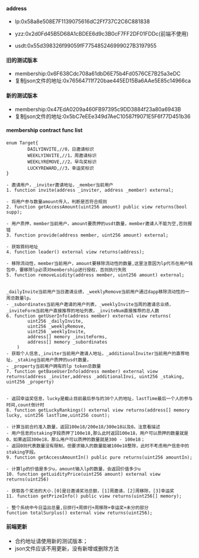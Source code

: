 #### address
- lp:0x58a8e508E7F1139075616dC2Ff737C2C6C881838
- yzz:0x2d0Fd45B5D68A1cBDEE6d9c3B0cF7FF2DF01FDDc(前端不使用)

- usdt:0x55d398326f99059fF775485246999027B3197955

#### 旧的测试版本
- membership:0x6F638Cdc708a61dbD6E75b4Fd0576CE7B25a3eDC
- 复制json文件的地址:0x76564711f720bae445ED15Ba6AAe5E85c14966ca

#### 新的测试版本
- membership:0x47EdA0209a460FB97395c9DD3884f23a80a6943B
- 复制json文件的地址:0x5bC7eEEe349d7AeC10587f9071E5F6f77D451b36

#### membership contract func list
```solidity
enum Target{
        DAILYINVITE,//0，日邀请标识
        WEEKLYINVITE,//1，周邀请标识
        WEEKLYREMOVE,//2，早鸟奖标识
        LUCKYREWARD,//3，幸运奖标识
}

- 邀请用户，_inviter邀请地址，_member当前用户
1. function invite(address _inviter, address _member) external;

- 将用户参与数量amount传入，判断是否符合规则
2. function getAccessAmount(uint256 amount) public view returns(bool supp);

- 用户质押，member当前用户，amount要质押的usdt数量，member邀请人不能为空,否则报错
3. function provide(address member, uint256 amount) external;

- 获取首码地址
4. function leader() external view returns(address);

- 移除流动性，member当前用户，amount要移除流动性的数量,这里注意因为lp代币在用户钱包中，要移除lp必须对membership进行授权，否则执行失败
5. function removeLuidity(address member, uint256 amount) external;


_dailyInvite当前用户当日邀请业绩，_weeklyRemove当前用户通过dapp移除流动性的一周总数量lp。
- _subordinates当前用户邀请的用户列表，_weeklyInvite当周的邀请总业绩，_inviteForm当前用户直接推荐的地址列表，_inviteNum直接推荐的总人数
6. function getUserInfo(address member) external view returns(
        uint256 _dailyInvite, 
        uint256 _weeklyRemove,
        uint256 _weeklyInvite,
        address[] memory _inviteForms,
        address[] memory _subordinates
    )
- 获取个人信息,_inviter当前用户邀请人地址，_additionalInviter当前用户的直荐地址，_staking当前用户质押的usdt数量，
- _property当前用户拥有的lp token总数量
7. function getBaseUserInfo(address member) external view returns(address _inviter,address _additionalInvi, uint256 _staking, uint256 _property)


- 返回幸运奖信息，lucky是截止目前最后参与的30个人的地址，lastTime最后一个人的参与时间,count倒计时
8. function getLuckyRankings() external view returns(address[] memory lucky, uint256 lastTime,uint256 count);

- 计算当前合约准入数量，返回100e18/200e18/300e18以及0。注意看描述
- 用户信息的staking字段质押了100e18,那么此时返回100e18，用户可以质押的数量就是0，如果返回300e18，那么用户可以质押的数量就是300 - 100e18；
- 返回0则代表数量没有限制，但要求输入的数量能被100e18整除，此时不考虑用户信息中的staking字段。
9. function getAccessAmountIn() public pure returns(uint256 amountIn);

- 计算lp的价值是多少u，amount输入lp的数量，会返回价值多少u
10. function getLuidityPrice(uint256 amount) external view returns(uint256)

- 获取各个奖池的大小.[0]是日邀请奖池总额，[1]周邀请，[2]周移除，[3]幸运奖
11. function getPrizeInfo() public view returns(uint256[] memory);

- 整个系统中今日溢出总量,日排行+周排行+周移除+幸运奖+未分的部分
function totalSurplus() external view returns(uint256);

```


#### 前端更新
- 合约地址请使用新的测试版本；
- json文件应该不用更新，没有新增或删除方法